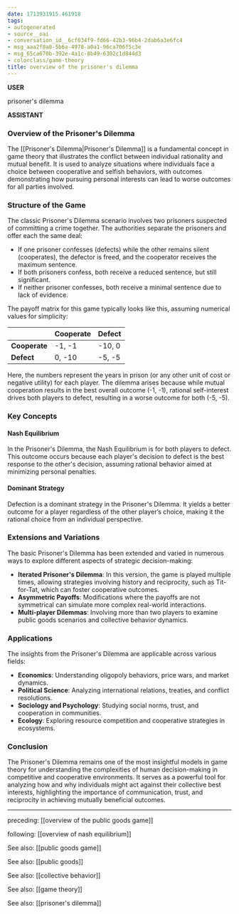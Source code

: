 ```yaml
---
date: 1713931915.461918
tags:
- autogenerated
- source__oai
- conversation_id__6cf034f9-fd66-42b3-96b4-2dab6a3e6fc4
- msg_aaa2f8a8-5b6a-4978-a0a1-96ca706f5c3e
- msg_65ca670b-392e-4a1c-8b49-6302c1d844d3
- colorclass/game-theory
title: overview of the prisoner's dilemma
---
```


**USER**

prisoner's dilemma


**ASSISTANT**

### Overview of the Prisoner's Dilemma

The [[Prisoner's Dilemma|Prisoner's Dilemma]] is a fundamental concept in game theory that illustrates the conflict between individual rationality and mutual benefit. It is used to analyze situations where individuals face a choice between cooperative and selfish behaviors, with outcomes demonstrating how pursuing personal interests can lead to worse outcomes for all parties involved.

### Structure of the Game

The classic Prisoner's Dilemma scenario involves two prisoners suspected of committing a crime together. The authorities separate the prisoners and offer each the same deal:
- If one prisoner confesses (defects) while the other remains silent (cooperates), the defector is freed, and the cooperator receives the maximum sentence.
- If both prisoners confess, both receive a reduced sentence, but still significant.
- If neither prisoner confesses, both receive a minimal sentence due to lack of evidence.

The payoff matrix for this game typically looks like this, assuming numerical values for simplicity:

|           | Cooperate | Defect   |
|-----------|-----------|----------|
| **Cooperate** | -1, -1    | -10, 0   |
| **Defect**    | 0, -10    | -5, -5   |

Here, the numbers represent the years in prison (or any other unit of cost or negative utility) for each player. The dilemma arises because while mutual cooperation results in the best overall outcome (-1, -1), rational self-interest drives both players to defect, resulting in a worse outcome for both (-5, -5).

### Key Concepts

#### Nash Equilibrium

In the Prisoner's Dilemma, the Nash Equilibrium is for both players to defect. This outcome occurs because each player's decision to defect is the best response to the other's decision, assuming rational behavior aimed at minimizing personal penalties.

#### Dominant Strategy

Defection is a dominant strategy in the Prisoner's Dilemma. It yields a better outcome for a player regardless of the other player’s choice, making it the rational choice from an individual perspective.

### Extensions and Variations

The basic Prisoner's Dilemma has been extended and varied in numerous ways to explore different aspects of strategic decision-making:
- **Iterated Prisoner's Dilemma**: In this version, the game is played multiple times, allowing strategies involving history and reciprocity, such as Tit-for-Tat, which can foster cooperative outcomes.
- **Asymmetric Payoffs**: Modifications where the payoffs are not symmetrical can simulate more complex real-world interactions.
- **Multi-player Dilemmas**: Involving more than two players to examine public goods scenarios and collective behavior dynamics.

### Applications

The insights from the Prisoner's Dilemma are applicable across various fields:
- **Economics**: Understanding oligopoly behaviors, price wars, and market dynamics.
- **Political Science**: Analyzing international relations, treaties, and conflict resolutions.
- **Sociology and Psychology**: Studying social norms, trust, and cooperation in communities.
- **Ecology**: Exploring resource competition and cooperative strategies in ecosystems.

### Conclusion

The Prisoner's Dilemma remains one of the most insightful models in game theory for understanding the complexities of human decision-making in competitive and cooperative environments. It serves as a powerful tool for analyzing how and why individuals might act against their collective best interests, highlighting the importance of communication, trust, and reciprocity in achieving mutually beneficial outcomes.


---

preceding: [[overview of the public goods game]]  


following: [[overview of nash equilibrium]]

See also: [[public goods game]]


See also: [[public goods]]


See also: [[collective behavior]]


See also: [[game theory]]


See also: [[prisoner's dilemma]]